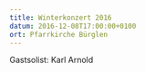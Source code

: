 ```yaml
---
title: Winterkonzert 2016
datum: 2016-12-08T17:00:00+0100
ort: Pfarrkirche Bürglen
---
```


Gastsolist: Karl Arnold
